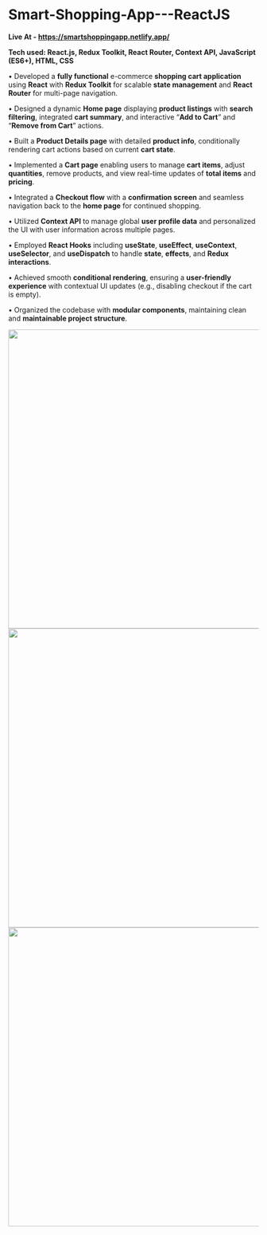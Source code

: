# Smart-Shopping-App---ReactJS

**Live At - https://smartshoppingapp.netlify.app/**

**Tech used: React.js, Redux Toolkit, React Router, Context API, JavaScript (ES6+), HTML, CSS**

• Developed a **fully functional** e-commerce **shopping cart application** using **React** with **Redux Toolkit** for scalable **state management** and **React Router** for multi-page navigation.

• Designed a dynamic **Home page** displaying **product listings** with **search filtering**, integrated **cart summary**, and interactive “**Add to Cart**” and “**Remove from Cart**” actions.

• Built a **Product Details page** with detailed **product info**, conditionally rendering cart actions based on current **cart state**.

• Implemented a **Cart page** enabling users to manage **cart items**, adjust **quantities**, remove products, and view real-time updates of **total items** and **pricing**.

• Integrated a **Checkout flow** with a **confirmation screen** and seamless navigation back to the **home page** for continued shopping.

• Utilized **Context API** to manage global **user profile data** and personalized the UI with user information across multiple pages.

• Employed **React Hooks** including **useState**, **useEffect**, **useContext**, **useSelector**, and **useDispatch** to handle **state**, **effects**, and **Redux interactions**.

• Achieved smooth **conditional rendering**, ensuring a **user-friendly experience** with contextual UI updates (e.g., disabling checkout if the cart is empty).

• Organized the codebase with **modular components**, maintaining clean and **maintainable project structure**.

<img src="https://github.com/user-attachments/assets/5c1b0cfd-dfb3-4d5d-ac4a-dfdef82558cc" width="600" />

<img src="https://github.com/user-attachments/assets/31e03673-5fa2-4efa-847a-2addec5020ce" width="600" />

<img src="https://github.com/user-attachments/assets/5bfd947f-62ca-466e-a5be-aff7402bd1e8" width="600" />


